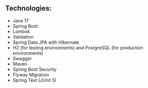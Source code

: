 ## Technologies:

- Java 17
- Spring Boot
- Lombok
- Validation
- Spring Data JPA with Hibernate
- H2 (for testing environments) and PostgreSQL (for production environments)
- Swagger
- Maven
- Spring Boot Security
- Flyway Migration
- Spring Test (JUnit 5)

